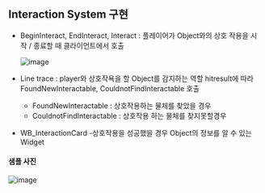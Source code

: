 ## Interaction System 구현

- BeginInteract, EndInteract, Interact : 플레이어가 Object와의 상호 작용을 시작 / 종료할 때 클라이언트에서 호출

  ![image](https://github.com/HanYooTae/Unreal-Game-Project1/assets/123162344/80434b89-e684-4f9a-9bd1-fd2cbfc2aee2)


- Line trace : player와 상호작욕을 할 Object를 감지하는 역할
hitresult에 따라 FoundNewInteractable, CouldnotFindInteractable 호출

  - FoundNewInteractable     : 상호작용하는 물체를 찾았을 경우 
  - CouldnotFindInteractable : 상호작용 하는 물체를 찾지못할경우


- WB_InteractionCard
   -상호작용을 성공했을 경우 Object의 정보를 알 수 있는 Widget

#### 샘플 사진

   ![image](https://github.com/HanYooTae/Unreal-Game-Project1/assets/123162344/6e21658c-c8f9-4f18-9ecf-ebebe1e59430)
